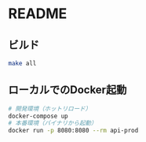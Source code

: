 # README

## ビルド

```bash
make all
```

## ローカルでのDocker起動

```bash
# 開発環境（ホットリロード）
docker-compose up
# 本番環境（バイナリから起動）
docker run -p 8080:8080 --rm api-prod
```

